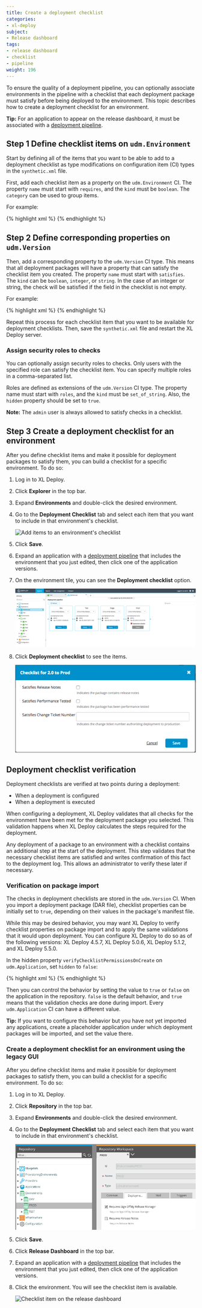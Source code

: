 ```yaml
---
title: Create a deployment checklist
categories:
- xl-deploy
subject:
- Release dashboard
tags:
- release dashboard
- checklist
- pipeline
weight: 196
---
```


To ensure the quality of a deployment pipeline, you can optionally associate environments in the pipeline with a checklist that each deployment package must satisfy before being deployed to the environment. This topic describes how to create a deployment checklist for an environment.

**Tip:** For an application to appear on the release dashboard, it must be associated with a [deployment pipeline](/xl-deploy/how-to/create-a-deployment-pipeline.html).

## Step 1 Define checklist items on `udm.Environment`

Start by defining all of the items that you want to be able to add to a deployment checklist as type modifications on configuration item (CI) types in the `synthetic.xml` file.

First, add each checklist item as a property on the `udm.Environment` CI. The property `name` must start with `requires`, and the `kind` must be `boolean`. The `category` can be used to group items.

For example:

{% highlight xml %}
<type-modification type="udm.Environment">
  <property name="requiresReleaseNotes" description="Release notes are required" kind="boolean" required="false" category="Deployment Checklist" />
  <property name="requiresPerformanceTested" description="Performance testing is required" kind="boolean" required="false" category="Deployment Checklist" />
  <property name="requiresChangeTicketNumber" description="Change ticket number authorizing deployment is required" kind="boolean" required="false" category="Deployment Checklist" />
</type-modification>
{% endhighlight %}

## Step 2 Define corresponding properties on `udm.Version`

Then, add a corresponding property to the `udm.Version` CI type. This means that all deployment packages will have a property that can satisfy the checklist item you created. The property `name` must start with `satisfies`. The `kind` can be `boolean`, `integer`, or `string`. In the case of an integer or string, the check will be satisfied if the field in the checklist is not empty.

For example:

{% highlight xml %}
<type-modification type="udm.Version">
  <property name="satisfiesReleaseNotes" description="Indicates the package contains release notes" kind="boolean" required="false" category="Deployment Checklist"/>
  <property name="rolesReleaseNotes" kind="set_of_string" hidden="true" default="senior-deployer" />
  <property name="satisfiesPerformanceTested" description="Indicates the package has been performance tested" kind="boolean" required="false" category="Deployment Checklist"/>
  <property name="satisfiesChangeTicketNumber" description="Indicates the change ticket number authorizing deployment to production" kind="string" required="false" category="Deployment Checklist">
    <rule type="regex" pattern="^[a-zA-Z]+-[0-9]+$" message="Ticket number should be of the form JIRA-[number]" />
  </property>
</type-modification>
{% endhighlight %}

Repeat this process for each checklist item that you want to be available for deployment checklists. Then, save the `synthetic.xml` file and restart the XL Deploy server.

### Assign security roles to checks

You can optionally assign security roles to checks. Only users with the specified role can satisfy the checklist item. You can specify multiple roles in a comma-separated list.

Roles are defined as extensions of the `udm.Version` CI type. The property name must start with `roles`, and the `kind` must be `set_of_string`. Also, the `hidden` property should be set to `true`.

**Note:** The `admin` user is always allowed to satisfy checks in a checklist.

## Step 3 Create a deployment checklist for an environment

After you define checklist items and make it possible for deployment packages to satisfy them, you can build a checklist for a specific environment. To do so:

1. Log in to XL Deploy.
1. Click **Explorer** in the top bar.
1. Expand **Environments** and double-click the desired environment.
1. Go to the **Deployment Checklist** tab and select each item that you want to include in that environment's checklist.

    ![Add items to an environment's checklist](images/deployment-checklist-environment.png)

1. Click **Save**.
1. Expand an application with a [deployment pipeline](/xl-deploy/how-to/create-a-deployment-pipeline.html) that includes the environment that you just edited, then click one of the application versions.
1. On the environment tile, you can see the **Deployment checklist** option.

    ![Checklist on the environment tile](images/deployment-pipeline-htmlgui.png)

1. Click **Deployment checklist** to see the items.    

    ![Checklist items dialog](images/deployment-checklist-dialog.png)

## Deployment checklist verification

Deployment checklists are verified at two points during a deployment:

* When a deployment is configured
* When a deployment is executed

When configuring a deployment, XL Deploy validates that all checks for the environment have been met for the deployment package you selected. This validation happens when XL Deploy calculates the steps required for the deployment.

Any deployment of a package to an environment with a checklist contains an additional step at the start of the deployment. This step validates that the necessary checklist items are satisfied and writes confirmation of this fact to the deployment log. This allows an administrator to verify these later if necessary.

### Verification on package import

The checks in deployment checklists are stored in the `udm.Version` CI. When you import a deployment package (DAR file), checklist properties can be initially set to `true`, depending on their values in the package's manifest file.

While this may be desired behavior, you may want XL Deploy to verify checklist properties on package import and to apply the same validations that it would upon deployment. You can configure XL Deploy to do so as of the following versions: XL Deploy 4.5.7, XL Deploy 5.0.6, XL Deploy 5.1.2, and XL Deploy 5.5.0.

In the hidden property `verifyChecklistPermissionsOnCreate` on `udm.Application`, set `hidden` to `false`:

{% highlight xml %}
<type-modification type="udm.Application">
    <property name="verifyChecklistPermissionsOnCreate" kind="boolean" hidden="false" required="false" description="If true, permissions for changing checklist requirements will be checked on import"/>
</type-modification>
{% endhighlight %}

Then you can control the behavior by setting the value to `true` or `false` on the application in the repository. `false` is the default behavior, and `true` means that the validation checks are done during import. Every `udm.Application` CI can have a different value.

**Tip:** If you want to configure this behavior but you have not yet imported any applications, create a placeholder application under which deployment packages will be imported, and set the value there.

### Create a deployment checklist for an environment using the legacy GUI

After you define checklist items and make it possible for deployment packages to satisfy them, you can build a checklist for a specific environment. To do so:

1. Log in to XL Deploy.
1. Click **Repository** in the top bar.
1. Expand **Environments** and double-click the desired environment.
1. Go to the **Deployment Checklist** tab and select each item that you want to include in that environment's checklist.

    ![Add items to an environment's checklist](images/releasedashboard-edit-environment.png)

1. Click **Save**.
1. Click **Release Dashboard** in the top bar.
1. Expand an application with a [deployment pipeline](/xl-deploy/how-to/create-a-deployment-pipeline.html) that includes the environment that you just edited, then click one of the application versions.
1. Click the environment. You will see the checklist item is available.

    ![Checklist item on the release dashboard](images/releasedashboard-pipeline.png)

